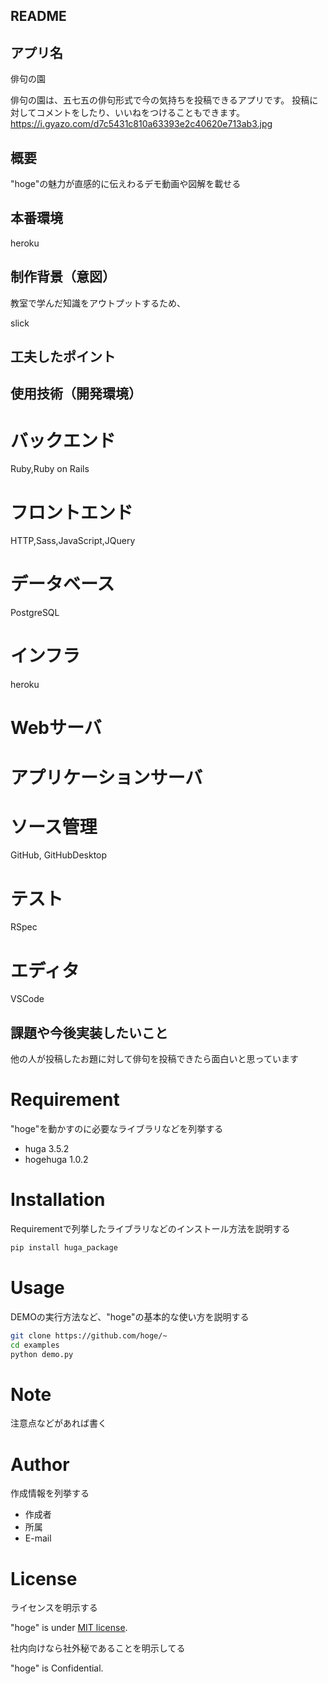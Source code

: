 ## README

## アプリ名
 
俳句の園
 
俳句の園は、五七五の俳句形式で今の気持ちを投稿できるアプリです。
投稿に対してコメントをしたり、いいねをつけることもできます。
https://i.gyazo.com/d7c5431c810a63393e2c40620e713ab3.jpg

 
## 概要
 
"hoge"の魅力が直感的に伝えわるデモ動画や図解を載せる
 
## 本番環境
heroku

## 制作背景（意図）
教室で学んだ知識をアウトプットするため、

slick

## 工夫したポイント




## 使用技術（開発環境）

# バックエンド
Ruby,Ruby on Rails
# フロントエンド
HTTP,Sass,JavaScript,JQuery
# データベース
PostgreSQL 
# インフラ
heroku
# Webサーバ

# アプリケーションサーバ

# ソース管理
GitHub, GitHubDesktop
# テスト
RSpec
# エディタ
VSCode
 


## 課題や今後実装したいこと
他の人が投稿したお題に対して俳句を投稿できたら面白いと思っています

 
# Requirement
 
"hoge"を動かすのに必要なライブラリなどを列挙する
 
* huga 3.5.2
* hogehuga 1.0.2
 
# Installation
 
Requirementで列挙したライブラリなどのインストール方法を説明する
 
```bash
pip install huga_package
```
 
# Usage
 
DEMOの実行方法など、"hoge"の基本的な使い方を説明する
 
```bash
git clone https://github.com/hoge/~
cd examples
python demo.py
```
 
# Note
 
注意点などがあれば書く
 
# Author
 
作成情報を列挙する
 
* 作成者
* 所属
* E-mail
 
# License
ライセンスを明示する
 
"hoge" is under [MIT license](https://en.wikipedia.org/wiki/MIT_License).
 
社内向けなら社外秘であることを明示してる
 
"hoge" is Confidential.